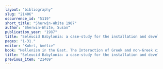 ```yaml
---
layout: "bibliography"
slug: "21406"
occurrence_id: "5119"
short_title: "Sherwin-White 1987"
author: "Sherwin-White, Susan"
publication_year: "1987"
title: "Seleucid Babylonia: a case-study for the installation and development of Greek rule"
pages: "1-31."
editor: "Kuhrt, Amélie"
book: "Hellenism in the East. The Interaction of Greek and non-Greek civilizations from Syria to Central Asia after Alexander (London)"
title: "Seleucid Babylonia: a case-study for the installation and development of Greek rule"
previous_item: "21409"
---
```

